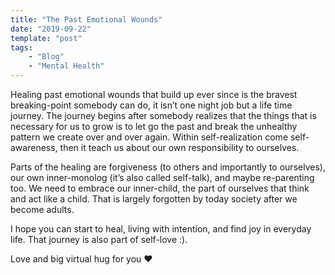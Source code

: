 ```yaml
---
title: "The Past Emotional Wounds"
date: "2019-09-22"
template: "post"
tags:
    - "Blog"
    - "Mental Health"
---
```


Healing past emotional wounds that build up ever since is the bravest breaking-point somebody can do, it isn’t one night job but a life time journey. The journey begins after somebody realizes that the things that is necessary for us to grow is to let go the past and break the unhealthy pattern we create over and over again.<!--more--> Within self-realization come self-awareness, then it teach us about our own responsibility to ourselves.

Parts of the healing are forgiveness (to others and importantly to ourselves), our own inner-monolog (it’s also called self-talk), and maybe re-parenting too. We need to embrace our inner-child, the part of ourselves that think and act like a child. That is largely forgotten by today society after we become adults.

I hope you can start to heal, living with intention, and find joy in everyday life. That journey is also part of self-love :).

Love and big virtual hug for you ❤
